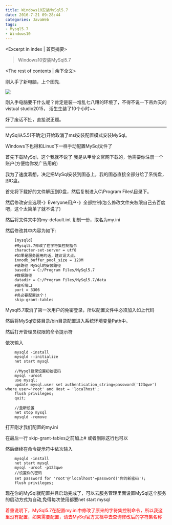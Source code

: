 ```yaml
---
title: Windows10安装MySql5.7
date: 2016-7-21 09:28:44
categories: JavaWeb
tags:
- Mysql5.7
- Windows10
---
```

<Excerpt in index | 首页摘要> 
> Windows10安装MySql5.7 
>
<!-- more -->
<The rest of contents | 余下全文>  
  
刚入手了新电脑，上个图先.  
  
![](http://www.gloomyer.com/img/工作台.png)  
  
刚入手电脑要干什么呢？肯定是装一堆乱七八糟的环境了，不得不说一下吊炸天的vistual studio2015， 活生生装了10个小时~~  
  
好了废话不扯，直接说正题。  
  
---
  
MySql从5.5(不确定)开始取消了msi安装配置模式安装MySql。  
  
Windows下也得和Linux下一样手动配置MySql文件了  
  
首先下载MySql，这个我就不说了 我是从甲骨文官网下载的，他需要你注册一个账户(方便给你发广告用的)  
  
我为了速度着想，决定把MySql安装到固态上，我的固态直接全部分给了系统盘，即C盘。  
  
首先将下载好的文件解压到D盘，然后复制进入C\Program Files\目录下。  
  
然后修改安全选项-》Everyone用户-》全部控制(怎么修改文件夹权限自己去百度吧，这个太简单了就不说了)  
  
然后将文件夹中的my-default.int 复制一份，取名为my.ini  
  
然后修改其中内容为如下:  
```shell
	[mysqld]
	#Mysql5.7修改了在字符集控制指令
	character-set-server = utf8
	#如果是服务器用的话，建议设大点。
	innodb_buffer_pool_size = 128M
	#基路径 MySql的安装路径
	basedir = C:/Program Files/MySql5.7
	#数据路径
	datadir = C:/Program Files/MySql5.7/data
	#监听端口
	port = 3306
	#务必要配置这个！
	skip-grant-tables  
```
Mysql5.7取消了第一次用户的免密登录，所以配置文件中必须加入如上代码  
  
然后将MySql安装目录/bin目录配置进入系统环境变量Path中。  
  
然后打开管理员权限的命令提示符  
  
依次输入 
```shell
	mysqld -install  
	mysqld --initialize  
	net start mysql

	//Mysql登录设置初始密码
	mysql -uroot
	use mysql;
	update mysql.user set authentication_string=password('123qwe') where user='root' and Host = 'localhost';
	flush privileges;
	quit;

	//重新设置
	net stop mysql
	mysqld -remove
```
打开刚才我们配置的my.ini  
  
在最后一行 skip-grant-tables之前加上# 或者删除这行也可以  
  
然后继续在命令提示符中依次输入  
```shell
	mysqld -install
	net start mysql
	mysql -uroot -p123qwe
	//设置你的密码
	set password for 'root'@'localhost'=password('你的新密码');  
	flush privileges;   
```
现在你的MySql就配置并且启动完成了，可以去服务管理里面设置MySql这个服务的启动方式为自动,免得每次使用都要net start mysql  
  
<font color=red>着重说明下，MySql5.7在配置my.ini中修改了原来的字符集控制命令，所以我这里没有配置，如果需要配置，请去MySql官方文档中去查询修改后的字符集名称</font>